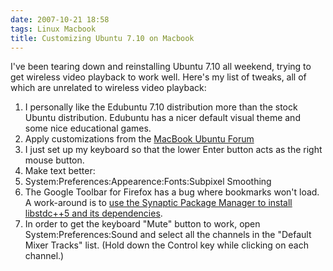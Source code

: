 ```yaml
---
date: 2007-10-21 18:58
tags: Linux Macbook
title: Customizing Ubuntu 7.10 on Macbook
---
```


I've been tearing down and reinstalling Ubuntu 7.10 all weekend, trying to get
wireless video playback to work well. Here's my list of tweaks, all of which
are unrelated to wireless video playback:

1. I personally like the Edubuntu 7.10 distribution more than the stock Ubuntu distribution. Edubuntu has a nicer default visual theme and some nice educational games.
2. Apply customizations from the [MacBook Ubuntu Forum](https://help.ubuntu.com/community/MacBook#head-7d017a785b4c25105fbb19b19a1ef3ec984d7f54)
  1. I just set up my keyboard so that the lower Enter button acts as the right mouse button.
3. Make text better:
  1. System:Preferences:Appearence:Fonts:Subpixel Smoothing
4. The Google Toolbar for Firefox has a bug where bookmarks won't load. A work-around is to [use the Synaptic Package Manager to install libstdc++5 and its dependencies](http://ubuntuforums.org/showpost.php?p=3595161&postcount=7).
5. In order to get the keyboard "Mute" button to work, open System:Preferences:Sound and select all the channels in the "Default Mixer Tracks" list. (Hold down the Control key while clicking on each channel.)

